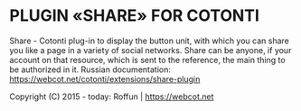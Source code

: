 # PLUGIN «SHARE» FOR COTONTI

Share - Cotonti plug-in to display the button unit, with which you can share you like a page in a variety of social networks. Share can be anyone, if your account on that resource, which is sent to the reference, the main thing to be authorized in it. 
Russian documentation: https://webcot.net/cotonti/extensions/share-plugin
 
Copyright (C) 2015 - today: Roffun | https://webcot.net
